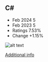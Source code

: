 ## C#
* Feb 2024 5
* Feb 2023 5
* Ratings 7.53%
* Change +1.15%

![alt text][logo4]

[logo4]: https://www.tiobe.com/wp-content/themes/tiobe/tiobe-index/images/C_.png

[Additional info](https://www.w3schools.com/cs/index.php)
